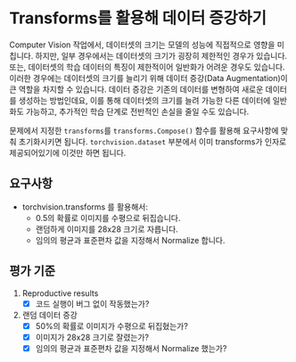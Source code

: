 # Transforms를 활용해 데이터 증강하기
Computer Vision 작업에서, 데이터셋의 크기는 모델의 성능에 직접적으로 영향을 미칩니다.
하지만, 일부 경우에서는 데이터셋의 크기가 굉장히 제한적인 경우가 있습니다. 또는, 데이터셋의 학습 데이터의 특징이 제한적이어 일반화가 어려운 경우도 있습니다.
이러한 경우에는 데이터셋의 크기를 늘리기 위해 데이터 증강(Data Augmentation)이 큰 역할을 차지할 수 있습니다.
데이터 증강은 기존의 데이터를 변형하여 새로운 데이터를 생성하는 방법인데요, 이를 통해 데이터셋의 크기를 늘려 가능한 다른 데이터에 일반화도 가능하고, 추가적인 학습 단계로 전반적인 손실을 줄일 수도 있습니다.

문제에서 지정한 `transforms`를 `transforms.Compose()` 함수를 활용해 요구사항에 맞춰 초기화시키면 됩니다. `torchvision.dataset` 부분에서 이미 transforms가 인자로 제공되어있기에 이것만 하면 됩니다.
## 요구사항
- torchvision.transforms 를 활용해서:
    - 0.5의 확률로 이미지를 수평으로 뒤집습니다.
    - 랜덤하게 이미지를 28x28 크기로 자릅니다.
    - 임의의 평균과 표준편차 값을 지정해서 Normalize 합니다.
## 평가 기준
1. Reproductive results
    - [x] 코드 실행이 버그 없이 작동했는가?
2. 랜덤 데이터 증강
    - [x] 50%의 확률로 이미지가 수평으로 뒤집혔는가?
    - [x] 이미지가 28x28 크기로 잘렸는가?
    - [x] 임의의 평균과 표준편차 값을 지정해서 Normalize 했는가?
